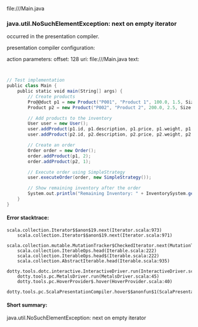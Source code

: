 file://<WORKSPACE>/Main.java
### java.util.NoSuchElementException: next on empty iterator

occurred in the presentation compiler.

presentation compiler configuration:


action parameters:
offset: 128
uri: file://<WORKSPACE>/Main.java
text:
```scala


// Test implementation
public class Main {
    public static void main(String[] args) {
        // Create products
        Pro@@duct p1 = new Product("P001", "Product 1", 100.0, 1.5, Size.M);
        Product p2 = new Product("P002", "Product 2", 200.0, 2.5, Size.L);

        // Add products to the inventory
        User user = new User();
        user.addProduct(p1.id, p1.description, p1.price, p1.weight, p1.size);
        user.addProduct(p2.id, p2.description, p2.price, p2.weight, p2.size);

        // Create an order
        Order order = new Order();
        order.addProduct(p1, 2);
        order.addProduct(p2, 1);

        // Execute order using SimpleStrategy
        user.executeOrder(order, new SimpleStrategy());

        // Show remaining inventory after the order
        System.out.println("Remaining Inventory: " + InventorySystem.getShelvesStatus());
    }
}

```



#### Error stacktrace:

```
scala.collection.Iterator$$anon$19.next(Iterator.scala:973)
	scala.collection.Iterator$$anon$19.next(Iterator.scala:971)
	scala.collection.mutable.MutationTracker$CheckedIterator.next(MutationTracker.scala:76)
	scala.collection.IterableOps.head(Iterable.scala:222)
	scala.collection.IterableOps.head$(Iterable.scala:222)
	scala.collection.AbstractIterable.head(Iterable.scala:935)
	dotty.tools.dotc.interactive.InteractiveDriver.run(InteractiveDriver.scala:164)
	dotty.tools.pc.MetalsDriver.run(MetalsDriver.scala:45)
	dotty.tools.pc.HoverProvider$.hover(HoverProvider.scala:40)
	dotty.tools.pc.ScalaPresentationCompiler.hover$$anonfun$1(ScalaPresentationCompiler.scala:376)
```
#### Short summary: 

java.util.NoSuchElementException: next on empty iterator